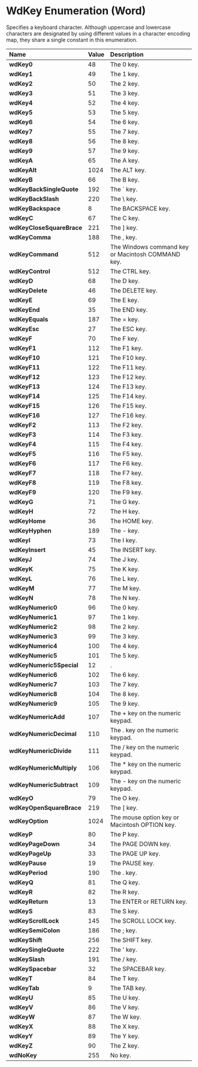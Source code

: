 
# WdKey Enumeration (Word)

Specifies a keyboard character. Although uppercase and lowercase characters are designated by using different values in a character encoding map, they share a single constant in this enumeration.



|**Name**|**Value**|**Description**|
|:-----|:-----|:-----|
|**wdKey0**|48|The 0 key.|
|**wdKey1**|49|The 1 key.|
|**wdKey2**|50|The 2 key.|
|**wdKey3**|51|The 3 key.|
|**wdKey4**|52|The 4 key.|
|**wdKey5**|53|The 5 key.|
|**wdKey6**|54|The 6 key.|
|**wdKey7**|55|The 7 key.|
|**wdKey8**|56|The 8 key.|
|**wdKey9**|57|The 9 key.|
|**wdKeyA**|65|The A key.|
|**wdKeyAlt**|1024|The ALT key.|
|**wdKeyB**|66|The B key.|
|**wdKeyBackSingleQuote**|192|The ` key.|
|**wdKeyBackSlash**|220|The \ key.|
|**wdKeyBackspace**|8|The BACKSPACE key.|
|**wdKeyC**|67|The C key.|
|**wdKeyCloseSquareBrace**|221|The ] key.|
|**wdKeyComma**|188|The , key.|
|**wdKeyCommand**|512|The Windows command key or Macintosh COMMAND key.|
|**wdKeyControl**|512|The CTRL key.|
|**wdKeyD**|68|The D key.|
|**wdKeyDelete**|46|The DELETE key.|
|**wdKeyE**|69|The E key.|
|**wdKeyEnd**|35|The END key.|
|**wdKeyEquals**|187|The = key.|
|**wdKeyEsc**|27|The ESC key.|
|**wdKeyF**|70|The F key.|
|**wdKeyF1**|112|The F1 key.|
|**wdKeyF10**|121|The F10 key.|
|**wdKeyF11**|122|The F11 key.|
|**wdKeyF12**|123|The F12 key.|
|**wdKeyF13**|124|The F13 key.|
|**wdKeyF14**|125|The F14 key.|
|**wdKeyF15**|126|The F15 key.|
|**wdKeyF16**|127|The F16 key.|
|**wdKeyF2**|113|The F2 key.|
|**wdKeyF3**|114|The F3 key.|
|**wdKeyF4**|115|The F4 key.|
|**wdKeyF5**|116|The F5 key.|
|**wdKeyF6**|117|The F6 key.|
|**wdKeyF7**|118|The F7 key.|
|**wdKeyF8**|119|The F8 key.|
|**wdKeyF9**|120|The F9 key.|
|**wdKeyG**|71|The G key.|
|**wdKeyH**|72|The H key.|
|**wdKeyHome**|36|The HOME key.|
|**wdKeyHyphen**|189|The - key.|
|**wdKeyI**|73|The I key.|
|**wdKeyInsert**|45|The INSERT key.|
|**wdKeyJ**|74|The J key.|
|**wdKeyK**|75|The K key.|
|**wdKeyL**|76|The L key.|
|**wdKeyM**|77|The M key.|
|**wdKeyN**|78|The N key.|
|**wdKeyNumeric0**|96|The 0 key.|
|**wdKeyNumeric1**|97|The 1 key.|
|**wdKeyNumeric2**|98|The 2 key.|
|**wdKeyNumeric3**|99|The 3 key.|
|**wdKeyNumeric4**|100|The 4 key.|
|**wdKeyNumeric5**|101|The 5 key.|
|**wdKeyNumeric5Special**|12|.|
|**wdKeyNumeric6**|102|The 6 key.|
|**wdKeyNumeric7**|103|The 7 key.|
|**wdKeyNumeric8**|104|The 8 key.|
|**wdKeyNumeric9**|105|The 9 key.|
|**wdKeyNumericAdd**|107|The + key on the numeric keypad.|
|**wdKeyNumericDecimal**|110|The . key on the numeric keypad.|
|**wdKeyNumericDivide**|111|The / key on the numeric keypad.|
|**wdKeyNumericMultiply**|106|The * key on the numeric keypad.|
|**wdKeyNumericSubtract**|109|The - key on the numeric keypad.|
|**wdKeyO**|79|The O key.|
|**wdKeyOpenSquareBrace**|219|The [ key.|
|**wdKeyOption**|1024|The mouse option key or Macintosh OPTION key.|
|**wdKeyP**|80|The P key.|
|**wdKeyPageDown**|34|The PAGE DOWN key.|
|**wdKeyPageUp**|33|The PAGE UP key.|
|**wdKeyPause**|19|The PAUSE key.|
|**wdKeyPeriod**|190|The . key.|
|**wdKeyQ**|81|The Q key.|
|**wdKeyR**|82|The R key.|
|**wdKeyReturn**|13|The ENTER or RETURN key.|
|**wdKeyS**|83|The S key.|
|**wdKeyScrollLock**|145|The SCROLL LOCK key.|
|**wdKeySemiColon**|186|The ; key.|
|**wdKeyShift**|256|The SHIFT key.|
|**wdKeySingleQuote**|222|The ' key.|
|**wdKeySlash**|191|The / key.|
|**wdKeySpacebar**|32|The SPACEBAR key.|
|**wdKeyT**|84|The T key.|
|**wdKeyTab**|9|The TAB key.|
|**wdKeyU**|85|The U key.|
|**wdKeyV**|86|The V key.|
|**wdKeyW**|87|The W key.|
|**wdKeyX**|88|The X key.|
|**wdKeyY**|89|The Y key.|
|**wdKeyZ**|90|The Z key.|
|**wdNoKey**|255|No key.|
